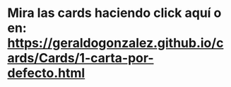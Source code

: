 # Mira las cards haciendo click aquí o en: https://geraldogonzalez.github.io/cards/Cards/1-carta-por-defecto.html
